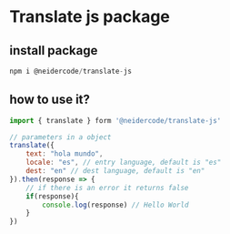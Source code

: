 # Translate js package

## install package

```js
npm i @neidercode/translate-js
```

## how to use it?

```js
import { translate } form '@neidercode/translate-js'

// parameters in a object
translate({
    text: "hola mundo",
    locale: "es", // entry language, default is "es"
    dest: "en" // dest language, default is "en"
}).then(response => {
    // if there is an error it returns false
    if(response){
        console.log(response) // Hello World
    }
})
```